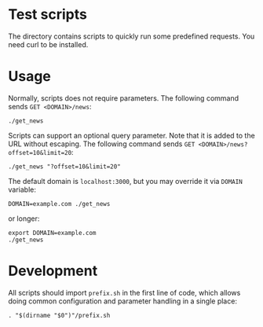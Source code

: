 # Test scripts

The directory contains scripts to quickly run some predefined requests. You need
curl to be installed.

# Usage

Normally, scripts does not require parameters. The following command sends `GET
<DOMAIN>/news`:

    ./get_news

Scripts can support an optional query parameter. Note that it is added to the
URL without escaping. The following command sends `GET
<DOMAIN>/news?offset=10&limit=20`:

    ./get_news "?offset=10&limit=20"

The default domain is `localhost:3000`, but you may override it via `DOMAIN`
variable:

    DOMAIN=example.com ./get_news

or longer:

    export DOMAIN=example.com
    ./get_news

# Development

All scripts should import `prefix.sh` in the first line of code, which allows
doing common configuration and parameter handling in a single place:

    . "$(dirname "$0")"/prefix.sh

